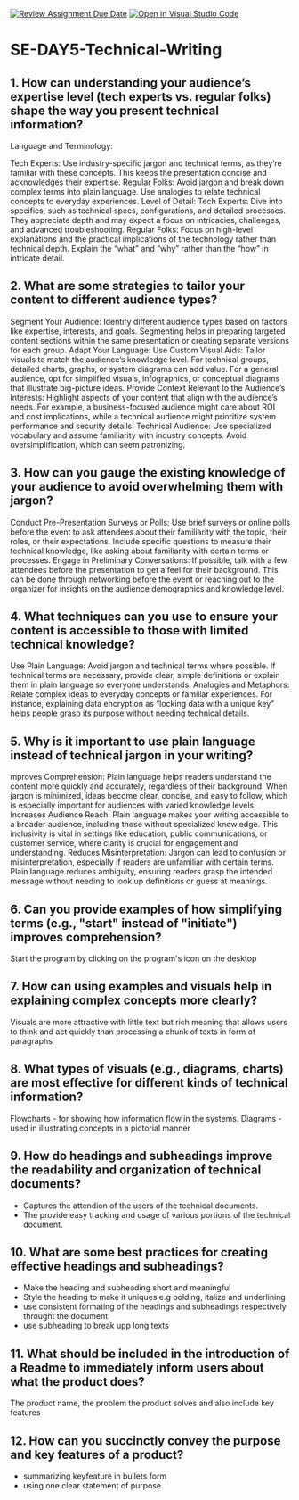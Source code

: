 [![Review Assignment Due Date](https://classroom.github.com/assets/deadline-readme-button-22041afd0340ce965d47ae6ef1cefeee28c7c493a6346c4f15d667ab976d596c.svg)](https://classroom.github.com/a/zsAR-pyY)
[![Open in Visual Studio Code](https://classroom.github.com/assets/open-in-vscode-2e0aaae1b6195c2367325f4f02e2d04e9abb55f0b24a779b69b11b9e10269abc.svg)](https://classroom.github.com/online_ide?assignment_repo_id=17137734&assignment_repo_type=AssignmentRepo)
# SE-DAY5-Technical-Writing
## 1. How can understanding your audience’s expertise level (tech experts vs. regular folks) shape the way you present technical information?
Language and Terminology:

Tech Experts: Use industry-specific jargon and technical terms, as they’re familiar with these concepts. This keeps the presentation concise and acknowledges their expertise.
Regular Folks: Avoid jargon and break down complex terms into plain language. Use analogies to relate technical concepts to everyday experiences.
Level of Detail:
Tech Experts: Dive into specifics, such as technical specs, configurations, and detailed processes. They appreciate depth and may expect a focus on intricacies, challenges, and advanced troubleshooting.
Regular Folks: Focus on high-level explanations and the practical implications of the technology rather than technical depth. Explain the “what” and “why” rather than the “how” in intricate detail.
## 2. What are some strategies to tailor your content to different audience types?
Segment Your Audience:
Identify different audience types based on factors like expertise, interests, and goals. Segmenting helps in preparing targeted content sections within the same presentation or creating separate versions for each group.
Adapt Your Language:
Use Custom Visual Aids:
Tailor visuals to match the audience’s knowledge level. For technical groups, detailed charts, graphs, or system diagrams can add value. For a general audience, opt for simplified visuals, infographics, or conceptual diagrams that illustrate big-picture ideas.
Provide Context Relevant to the Audience’s Interests:
Highlight aspects of your content that align with the audience’s needs. For example, a business-focused audience might care about ROI and cost implications, while a technical audience might prioritize system performance and security details.
Technical Audience: Use specialized vocabulary and assume familiarity with industry concepts. Avoid oversimplification, which can seem patronizing.
## 3. How can you gauge the existing knowledge of your audience to avoid overwhelming them with jargon?
Conduct Pre-Presentation Surveys or Polls:
Use brief surveys or online polls before the event to ask attendees about their familiarity with the topic, their roles, or their expectations. Include specific questions to measure their technical knowledge, like asking about familiarity with certain terms or processes.
Engage in Preliminary Conversations:
If possible, talk with a few attendees before the presentation to get a feel for their background. This can be done through networking before the event or reaching out to the organizer for insights on the audience demographics and knowledge level.
## 4. What techniques can you use to ensure your content is accessible to those with limited technical knowledge?
Use Plain Language:
Avoid jargon and technical terms where possible. If technical terms are necessary, provide clear, simple definitions or explain them in plain language so everyone understands.
Analogies and Metaphors:
Relate complex ideas to everyday concepts or familiar experiences. For instance, explaining data encryption as “locking data with a unique key” helps people grasp its purpose without needing technical details.
## 5. Why is it important to use plain language instead of technical jargon in your writing?
mproves Comprehension:
Plain language helps readers understand the content more quickly and accurately, regardless of their background. When jargon is minimized, ideas become clear, concise, and easy to follow, which is especially important for audiences with varied knowledge levels.
Increases Audience Reach:
Plain language makes your writing accessible to a broader audience, including those without specialized knowledge. This inclusivity is vital in settings like education, public communications, or customer service, where clarity is crucial for engagement and understanding.
Reduces Misinterpretation:
Jargon can lead to confusion or misinterpretation, especially if readers are unfamiliar with certain terms. Plain language reduces ambiguity, ensuring readers grasp the intended message without needing to look up definitions or guess at meanings.
## 6. Can you provide examples of how simplifying terms (e.g., "start" instead of "initiate") improves comprehension?
Start the program by clicking on the program's icon on the desktop

## 7. How can using examples and visuals help in explaining complex concepts more clearly?
Visuals are more attractive with little text but rich meaning that allows users to think and act quickly than processing a chunk of texts in form of paragraphs
## 8. What types of visuals (e.g., diagrams, charts) are most effective for different kinds of technical information?
Flowcharts - for showing how information flow in the  systems. 
Diagrams - used in illustrating concepts in a pictorial manner
## 9. How do headings and subheadings improve the readability and organization of technical documents?
- Captures the attendion of the users of the technical documents.
- The provide easy tracking and usage of various portions of the technical document.
## 10. What are some best practices for creating effective headings and subheadings?
- Make the heading and subheading short and meaningful
- Style the heading to make it uniques e.g bolding, italize and underlining
- use consistent formating of the headings and subheadings respectively throught the document
- use subheading to break upp long texts
## 11. What should be included in the introduction of a Readme to immediately inform users about what the product does?
The product name, the problem the product solves and also include key features
## 12. How can you succinctly convey the purpose and key features of a product?
- summarizing keyfeature in bullets form
- using one clear statement of purpose
